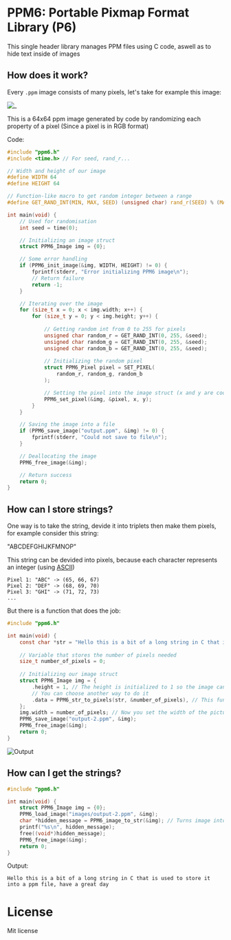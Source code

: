 # PPM6: Portable Pixmap Format Library (P6)
This single header library manages PPM files using C code, aswell as to hide text inside of images

## How does it work?
Every `.ppm` image consists of many pixels, let's take for example this image:

![_](images/output.ppm)

This is a 64x64 ppm image generated by code by randomizing each property of a pixel (Since a pixel is in RGB format)

Code:
```c
#include "ppm6.h"
#include <time.h> // For seed, rand_r...

// Width and height of our image
#define WIDTH 64
#define HEIGHT 64

// Function-like macro to get random integer between a range
#define GET_RAND_INT(MIN, MAX, SEED) (unsigned char) rand_r(SEED) % (MAX - MIN + 1) + MIN

int main(void) {
    // Used for randomisation
	int seed = time(0);

    // Initializing an image struct
	struct PPM6_Image img = {0};

    // Some error handling
	if (PPM6_init_image(&img, WIDTH, HEIGHT) != 0) {
		fprintf(stderr, "Error initializing PPM6 image\n");
        // Return failure
		return -1;
	}

    // Iterating over the image
	for (size_t x = 0; x < img.width; x++) {
		for (size_t y = 0; y < img.height; y++) {
			
            // Getting random int from 0 to 255 for pixels
            unsigned char random_r = GET_RAND_INT(0, 255, &seed);
			unsigned char random_g = GET_RAND_INT(0, 255, &seed);
			unsigned char random_b = GET_RAND_INT(0, 255, &seed);
			
            // Initializing the random pixel
            struct PPM6_Pixel pixel = SET_PIXEL(
				random_r, random_g, random_b
			);

            // Setting the pixel into the image struct (x and y are coordinates of where the pixel is placed)
			PPM6_set_pixel(&img, &pixel, x, y);
		}
	}

    // Saving the image into a file
	if (PPM6_save_image("output.ppm", &img) != 0) {
		fprintf(stderr, "Could not save to file\n");
	}

    // Deallocating the image
	PPM6_free_image(&img);

    // Return success
	return 0;
}
```

## How can I store strings?
One way is to take the string, devide it into triplets then make them pixels, for example consider this string:

"ABCDEFGHIJKFMNOP"

This string can be devided into pixels, because each character represents an integer (using [ASCII](https://fr.wikipedia.org/wiki/Fichier:ASCII-Table-wide.svg))

```
Pixel 1: "ABC" -> (65, 66, 67)
Pixel 2: "DEF" -> (68, 69, 70)
Pixel 3: "GHI" -> (71, 72, 73)
...
```

But there is a function that does the job:

```c
#include "ppm6.h"

int main(void) {
	const char *str = "Hello this is a bit of a long string in C that is used to store it into a ppm file, have a great day";
	
    // Variable that stores the number of pixels needed
    size_t number_of_pixels = 0;
	
    // Initializing our image struct
    struct PPM6_Image img = {
		.height = 1, // The height is initialized to 1 so the image can be a horizontal chain of pixels
        // You can choose another way to do it
		.data = PPM6_str_to_pixels(str, &number_of_pixels), // This function takes a string (and a memory adress of a size_t variable) so it returns the array of pixels
	};
	img.width = number_of_pixels; // Now you set the width of the picture to be the number of pixels needed
	PPM6_save_image("output-2.ppm", &img);
	PPM6_free_image(&img);
    return 0;
}
```

![Output](images/output-2.ppm)

## How can I get the strings?
```c
#include "ppm6.h"

int main(void) {
	struct PPM6_Image img = {0};
	PPM6_load_image("images/output-2.ppm", &img);
	char *hidden_message = PPM6_image_to_str(&img); // Turns image into a string
	printf("%s\n", hidden_message);
	free((void*)hidden_message);
	PPM6_free_image(&img);
	return 0;
}
```

Output:
```
Hello this is a bit of a long string in C that is used to store it into a ppm file, have a great day
```

# License
Mit license
